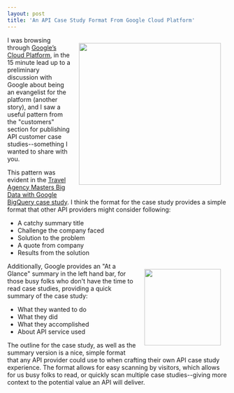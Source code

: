 ```yaml
---
layout: post
title: 'An API Case Study Format From Google Cloud Platform'
---
```

<p><a href="https://cloud.google.com"><img style="padding: 15px;" src="https://s3.amazonaws.com/kinlane-productions/google-cloud-platform/google-cloud-platform-logo.png" alt="" width="325" align="right" /></a></p>
<p>I was browsing through <a href="https://cloud.google.com">Google&rsquo;s Cloud Platform</a>, in the 15 minute lead up to a preliminary discussion with Google about being an evangelist for the platform (another story), and I saw a useful pattern from the "customers" section for publishing API customer case studies--something I wanted to share with you.</p>
<p>This pattern was evident in the <a href="https://cloud.google.com/customers/redbus/">Travel Agency Masters Big Data with Google BigQuery case study</a>. I think the format for the case study provides a simple format that other API providers might consider following:</p>
<ul>
<li>A catchy summary title&nbsp;</li>
<li>Challenge the company faced&nbsp;</li>
<li>Solution to the problem&nbsp;</li>
<li>A quote from company&nbsp;</li>
<li>Results from the solution</li>
</ul>
<p><a href="https://cloud.google.com/customers/redbus/"><img style="padding: 15px;" src="https://s3.amazonaws.com/kinlane-productions/google-cloud-platform/logo-redbus.jpg" alt="" width="175" align="right" /></a></p>
<p>Additionally, Google provides an "At a Glance" summary in the left hand bar, for those busy folks who don't have the time to read case studies, providing a quick summary of the case study:</p>
<ul>
<li>What they wanted to do&nbsp;</li>
<li>What they did&nbsp;</li>
<li>What they accomplished&nbsp;</li>
<li>About API service used</li>
</ul>
<p>The outline for the case study, as well as the summary version is a nice, simple format that any API provider could use to when crafting their own API case study experience. The format allows for easy scanning by visitors, which allows for us busy folks to read, or quickly scan multiple case studies--giving more context to the potential value an API will deliver.</p>